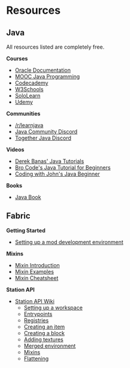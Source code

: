 # Resources

## Java
All resources listed are completely free.

**Courses**
- [Oracle Documentation](https://docs.oracle.com/javase/tutorial/)
- [MOOC Java Programming](https://java-programming.mooc.fi/)
- [Codecademy](https://www.codecademy.com/learn/learn-java/)
- [W3Schools](https://www.w3schools.com/java/java_intro.asp)
- [SoloLearn](https://www.sololearn.com/learn/courses/java-introduction)
- [Udemy](https://www.udemy.com/course/java-tutorial/)

**Communities**
- [/r/learnjava](https://www.reddit.com/r/learnjava/)
- [Java Community Discord](https://discord.com/invite/X3NmMgzFKF)
- [Together Java Discord](https://discord.gg/together-java-272761734820003841)

**Videos**
- [Derek Banas' Java Tutorials](https://www.youtube.com/playlist?list=PLE7E8B7F4856C9B19)
- [Bro Code's Java Tutorial for Beginners](https://www.youtube.com/playlist?list=PLZPZq0r_RZOMhCAyywfnYLlrjiVOkdAI1)
- [Coding with John's Java Beginner](https://www.youtube.com/playlist?list=PLkeaG1zpPTHiMjczpmZ6ALd46VjjiQJ_8)

**Books**
- [Java Book](http://www.java2s.com/Book/Java/CatalogJava.htm)

## Fabric
**Getting Started**
- [Setting up a mod development environment](https://fabricmc.net/wiki/tutorial:setup)

**Mixins**
- [Mixin Introduction](https://fabricmc.net/wiki/tutorial:mixin_introduction)
- [Mixin Examples](https://fabricmc.net/wiki/tutorial:mixin_examples)
- [Mixin Cheatsheet](https://github.com/2xsaiko/mixin-cheatsheet)

**Station API**
- [Station API Wiki](https://github.com/ModificationStation/StationAPI/wiki)
    - [Setting up a workspace](https://github.com/ModificationStation/StationAPI/wiki/Setting-up-workspace)
    - [Entrypoints](https://github.com/ModificationStation/StationAPI/wiki/Entrypoints)
    - [Registries](https://github.com/ModificationStation/StationAPI/wiki/Registries)
    - [Creating an item](https://github.com/ModificationStation/StationAPI/wiki/Creating-an-item)
    - [Creating a block](https://github.com/ModificationStation/StationAPI/wiki/Creating-a-block)
    - [Adding textures](https://github.com/ModificationStation/StationAPI/wiki/Adding-textures)
    - [Merged environment](https://github.com/ModificationStation/StationAPI/wiki/Merged-environment)
    - [Mixins](https://github.com/ModificationStation/StationAPI/wiki/Mixins)
    - [Flattening](https://github.com/ModificationStation/StationAPI/wiki/Flattening)